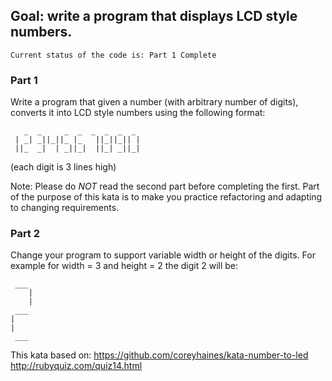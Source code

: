 ## Goal: write a program that displays LCD style numbers.

``` Current status of the code is: Part 1 Complete ```

### Part 1

Write a program that given a number (with arbitrary number of digits), converts it into LCD style numbers using the following format:

```
   _  _     _  _  _  _  _  _ 
 | _| _||_||_ |_   ||_||_|| |
 ||_  _|  | _||_|  ||_| _||_|
```
(each digit is 3 lines high)

Note: Please do *NOT* read the second part before completing the first. Part of the purpose of this kata is to make you  practice refactoring and adapting to changing requirements.

### Part 2

Change your program to support variable width or height of the digits.
For example for width = 3 and height = 2 the digit 2 will be:

```
 ___
    |
    |
 ___
|
|
 ___
```

This kata based on:
https://github.com/coreyhaines/kata-number-to-led
http://rubyquiz.com/quiz14.html
